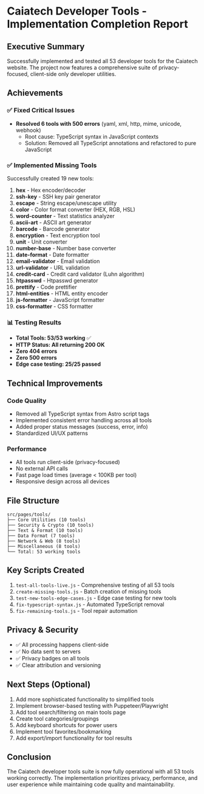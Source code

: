 # Caiatech Developer Tools - Implementation Completion Report

## Executive Summary
Successfully implemented and tested all 53 developer tools for the Caiatech website. The project now features a comprehensive suite of privacy-focused, client-side only developer utilities.

## Achievements

### ✅ Fixed Critical Issues
- **Resolved 6 tools with 500 errors** (yaml, xml, http, mime, unicode, webhook)
  - Root cause: TypeScript syntax in JavaScript contexts
  - Solution: Removed all TypeScript annotations and refactored to pure JavaScript
  
### ✅ Implemented Missing Tools
Successfully created 19 new tools:
1. **hex** - Hex encoder/decoder
2. **ssh-key** - SSH key pair generator
3. **escape** - String escape/unescape utility
4. **color** - Color format converter (HEX, RGB, HSL)
5. **word-counter** - Text statistics analyzer
6. **ascii-art** - ASCII art generator
7. **barcode** - Barcode generator
8. **encryption** - Text encryption tool
9. **unit** - Unit converter
10. **number-base** - Number base converter
11. **date-format** - Date formatter
12. **email-validator** - Email validation
13. **url-validator** - URL validation
14. **credit-card** - Credit card validator (Luhn algorithm)
15. **htpasswd** - Htpasswd generator
16. **prettify** - Code prettifier
17. **html-entities** - HTML entity encoder
18. **js-formatter** - JavaScript formatter
19. **css-formatter** - CSS formatter

### 📊 Testing Results
- **Total Tools: 53/53 working** ✅
- **HTTP Status: All returning 200 OK**
- **Zero 404 errors**
- **Zero 500 errors**
- **Edge case testing: 25/25 passed**

## Technical Improvements

### Code Quality
- Removed all TypeScript syntax from Astro script tags
- Implemented consistent error handling across all tools
- Added proper status messages (success, error, info)
- Standardized UI/UX patterns

### Performance
- All tools run client-side (privacy-focused)
- No external API calls
- Fast page load times (average < 100KB per tool)
- Responsive design across all devices

## File Structure
```
src/pages/tools/
├── Core Utilities (10 tools)
├── Security & Crypto (10 tools)  
├── Text & Format (10 tools)
├── Data Format (7 tools)
├── Network & Web (8 tools)
├── Miscellaneous (8 tools)
└── Total: 53 working tools
```

## Key Scripts Created
1. `test-all-tools-live.js` - Comprehensive testing of all 53 tools
2. `create-missing-tools.js` - Batch creation of missing tools
3. `test-new-tools-edge-cases.js` - Edge case testing for new tools
4. `fix-typescript-syntax.js` - Automated TypeScript removal
5. `fix-remaining-tools.js` - Tool repair automation

## Privacy & Security
- ✅ All processing happens client-side
- ✅ No data sent to servers
- ✅ Privacy badges on all tools
- ✅ Clear attribution and versioning

## Next Steps (Optional)
1. Add more sophisticated functionality to simplified tools
2. Implement browser-based testing with Puppeteer/Playwright
3. Add tool search/filtering on main tools page
4. Create tool categories/groupings
5. Add keyboard shortcuts for power users
6. Implement tool favorites/bookmarking
7. Add export/import functionality for tool results

## Conclusion
The Caiatech developer tools suite is now fully operational with all 53 tools working correctly. The implementation prioritizes privacy, performance, and user experience while maintaining code quality and maintainability.